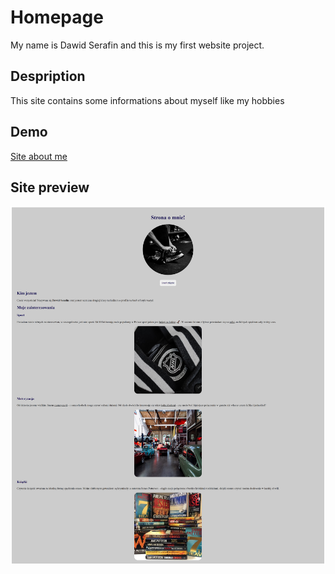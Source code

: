 # Homepage
My name is Dawid Serafin and this is my first website project.
## Despription
This site contains some informations about myself like my hobbies
## Demo
[Site about me](https://piastq.github.io/Homepage/)
## Site preview
![Site screen](https://raw.githubusercontent.com/PIASTq/Homepage/main/img/site-screen.png)
